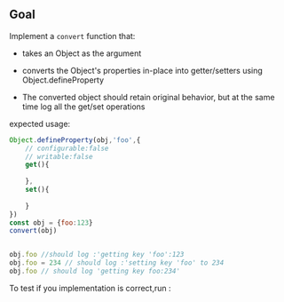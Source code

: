 <!--
 * @Author: your name
 * @Date: 2020-05-07 00:15:52
 * @LastEditTime: 2020-05-07 02:00:27
 * @LastEditors: your name
 * @Description: 
 * @FilePath: /study-js/vue-advance/1-reactivity/1.1.md
 * @可以输入预定的版权声明、个性签名、空行等
 -->


## Goal

Implement a `convert` function that:

- takes an Object as the argument
  

- converts the Object's properties in-place into getter/setters using Object.defineProperty

- The converted object should retain original behavior, but at the same time log all the get/set operations



expected usage:

``` js
Object.defineProperty(obj,'foo',{
    // configurable:false
    // writable:false
    get(){
 
    },
    set(){
        
    }
})
const obj = {foo:123}
convert(obj)


obj.foo //should log :'getting key 'foo':123
obj.foo = 234 // should log :'setting key 'foo' to 234
obj.foo // should log 'getting key foo:234'
```
To test if you implementation is correct,run :